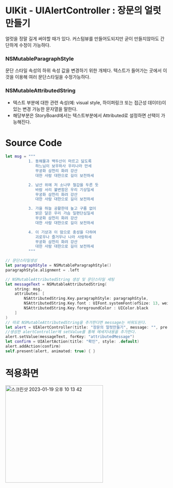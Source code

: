 # UIKit - UIAlertController : 장문의 얼럿 만들기

얼럿을 정말 길게 써야할 때가 있다.
커스텀뷰를 만들어도되지만 굳이 만들지않아도 간단하게 수정이 가능하다.

### NSMutableParagraphStyle
문단 스타일 속성의 하위 속성 값을 변경하기 위한 개체다.
텍스트가 들어가는 곳에서 이것을 이용해 여러 문단스타일을 수정가능하다.

### NSMutableAttributedString
- 텍스트 부분에 대한 관련 속성(예: visual style, 하이퍼링크 또는 접근성 데이터)이 있는 변경 가능한 문자열을 말한다.
- 해당부분은 StoryBoard에서는 텍스트부분에서 Attributed로 설정하면 선택이 가능해진다. 

# Source Code
```swift
let msg = """
          1. 동해물과 백두산이 마르고 닳도록
             하느님이 보우하사 우리나라 만세
             무궁화 삼천리 화려 강산
             대한 사람 대한으로 길이 보전하세

          2. 남산 위에 저 소나무 철갑을 두른 듯
             바람 서리 불변함은 우리 기상일세
             무궁화 삼천리 화려 강산
             대한 사람 대한으로 길이 보전하세

          3. 가을 하늘 공활한데 높고 구름 없이
             밝은 달은 우리 가슴 일편단심일세
             무궁화 삼천리 화려 강산
             대한 사람 대한으로 길이 보전하세

          4. 이 기상과 이 맘으로 충성을 다하여
             괴로우나 즐거우나 나라 사랑하세
             무궁화 삼천리 화려 강산
             대한 사람 대한으로 길이 보전하세
          """

// 문단스타일생성
let paragraphStyle = NSMutableParagraphStyle()
paragraphStyle.alignment = .left

// NSMutableAttributedString 생성 및 문단스타일 세팅
let messageText = NSMutableAttributedString(
    string: msg,
    attributes: [
        NSAttributedString.Key.paragraphStyle: paragraphStyle,
        NSAttributedString.Key.font : UIFont.systemFont(ofSize: 13, weight: .regular),
        NSAttributedString.Key.foregroundColor : UIColor.black
    ]
)
// 따로 NSMutableAttributedString을 추가한다면 message는 비워도된다. 
let alert = UIAlertController(title: "장문의 얼럿만들기", message: "", preferredStyle: .alert)
//생성한 alertController에 setValue를 통해 메세지내용을 추가한다. 
alert.setValue(messageText, forKey: "attributedMessage")
let confirm = UIAlertAction(title: "확인", style: .default)
alert.addAction(confirm)
self.present(alert, animated: true) { }
```

# 적용화면
<img width="303" alt="스크린샷 2023-01-19 오후 10 13 42" src="https://user-images.githubusercontent.com/76529148/213451917-c6fbdefb-6b9e-433d-bea1-c9edb2927aca.png">
